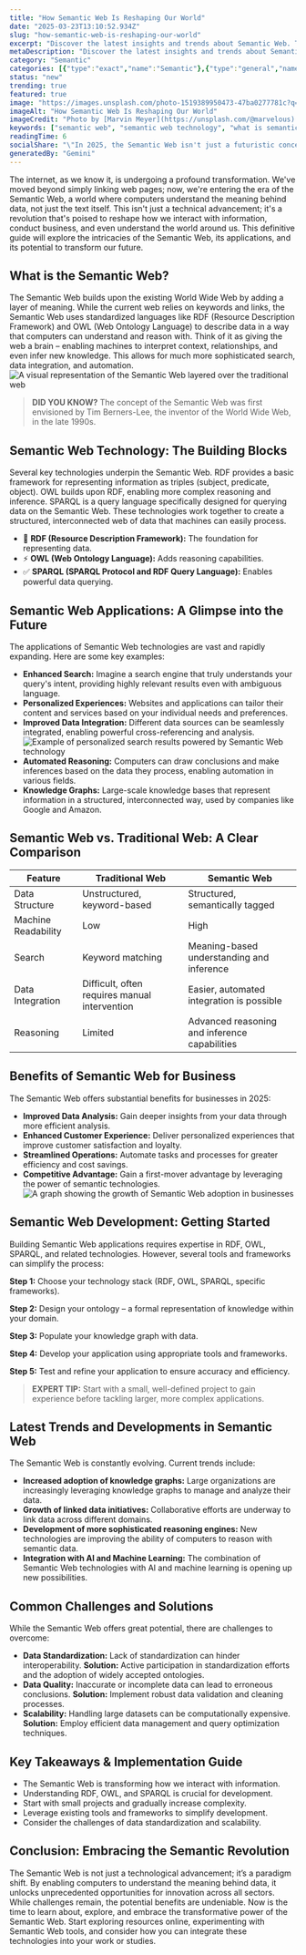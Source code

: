 ```yaml
---
title: "How Semantic Web Is Reshaping Our World"
date: "2025-03-23T13:10:52.934Z"
slug: "how-semantic-web-is-reshaping-our-world"
excerpt: "Discover the latest insights and trends about Semantic Web. This comprehensive guide covers everything you need to know about Semantic Web in 2025."
metaDescription: "Discover the latest insights and trends about Semantic Web. This comprehensive guide covers everything you need to know about Semantic Web in 2025."
category: "Semantic"
categories: [{"type":"exact","name":"Semantic"},{"type":"general","name":"Computer Science"},{"type":"medium","name":"Data Management"},{"type":"specific","name":"Knowledge Graphs"},{"type":"niche","name":"RDF Schema"}]
status: "new"
trending: true
featured: true
image: "https://images.unsplash.com/photo-1519389950473-47ba0277781c?q=85&w=1200&fit=max&fm=webp&auto=compress"
imageAlt: "How Semantic Web Is Reshaping Our World"
imageCredit: "Photo by [Marvin Meyer](https://unsplash.com/@marvelous) on Unsplash"
keywords: ["semantic web", "semantic web technology", "what is semantic web", "semantic web applications", "semantic web examples", "semantic web vs traditional web", "benefits of semantic web", "semantic web development", "learn semantic web", "semantic web for business"]
readingTime: 6
socialShare: "\"In 2025, the Semantic Web isn't just a futuristic concept—it's reshaping how we search, learn, and interact with the world, creating a smarter, more connected future.\""
generatedBy: "Gemini"
---
```




The internet, as we know it, is undergoing a profound transformation.  We've moved beyond simply linking web pages; now, we're entering the era of the Semantic Web, a world where computers understand the meaning behind data, not just the text itself.  This isn't just a technical advancement; it's a revolution that's poised to reshape how we interact with information, conduct business, and even understand the world around us. This definitive guide will explore the intricacies of the Semantic Web, its applications, and its potential to transform our future.

## What is the Semantic Web?

The Semantic Web builds upon the existing World Wide Web by adding a layer of meaning.  While the current web relies on keywords and links, the Semantic Web uses standardized languages like RDF (Resource Description Framework) and OWL (Web Ontology Language) to describe data in a way that computers can understand and reason with.  Think of it as giving the web a brain – enabling machines to interpret context, relationships, and even infer new knowledge.  This allows for much more sophisticated search, data integration, and automation. ![A visual representation of the Semantic Web layered over the traditional web](https://images.unsplash.com/photo-1451187580459-43490279c0fa?q=85&w=1200&fit=max&fm=webp&auto=compress)

> **DID YOU KNOW?** The concept of the Semantic Web was first envisioned by Tim Berners-Lee, the inventor of the World Wide Web, in the late 1990s.

## Semantic Web Technology: The Building Blocks

Several key technologies underpin the Semantic Web.  RDF provides a basic framework for representing information as triples (subject, predicate, object).  OWL builds upon RDF, enabling more complex reasoning and inference.  SPARQL is a query language specifically designed for querying data on the Semantic Web.  These technologies work together to create a structured, interconnected web of data that machines can easily process.

* 🔑 **RDF (Resource Description Framework):** The foundation for representing data.
* ⚡ **OWL (Web Ontology Language):** Adds reasoning capabilities.
* ✅ **SPARQL (SPARQL Protocol and RDF Query Language):** Enables powerful data querying.

## Semantic Web Applications: A Glimpse into the Future

The applications of Semantic Web technologies are vast and rapidly expanding.  Here are some key examples:

* **Enhanced Search:** Imagine a search engine that truly understands your query's intent, providing highly relevant results even with ambiguous language.
* **Personalized Experiences:**  Websites and applications can tailor their content and services based on your individual needs and preferences.
* **Improved Data Integration:**  Different data sources can be seamlessly integrated, enabling powerful cross-referencing and analysis. ![Example of personalized search results powered by Semantic Web technology](https://images.unsplash.com/photo-1484417894907-623942c8ee29?q=85&w=1200&fit=max&fm=webp&auto=compress)
* **Automated Reasoning:**  Computers can draw conclusions and make inferences based on the data they process, enabling automation in various fields.
* **Knowledge Graphs:**  Large-scale knowledge bases that represent information in a structured, interconnected way, used by companies like Google and Amazon.

## Semantic Web vs. Traditional Web: A Clear Comparison

| Feature          | Traditional Web                               | Semantic Web                                  |
|-----------------|-----------------------------------------------|-----------------------------------------------|
| Data Structure   | Unstructured, keyword-based                    | Structured, semantically tagged                |
| Machine Readability | Low                                         | High                                          |
| Search           | Keyword matching                              | Meaning-based understanding and inference     |
| Data Integration | Difficult, often requires manual intervention | Easier, automated integration is possible     |
| Reasoning        | Limited                                        | Advanced reasoning and inference capabilities |

## Benefits of Semantic Web for Business

The Semantic Web offers substantial benefits for businesses in 2025:

* **Improved Data Analysis:**  Gain deeper insights from your data through more efficient analysis.
* **Enhanced Customer Experience:**  Deliver personalized experiences that improve customer satisfaction and loyalty.
* **Streamlined Operations:**  Automate tasks and processes for greater efficiency and cost savings.
* **Competitive Advantage:**  Gain a first-mover advantage by leveraging the power of semantic technologies.  ![A graph showing the growth of Semantic Web adoption in businesses](https://images.unsplash.com/photo-1517976487492-5750f3195933?q=85&w=1200&fit=max&fm=webp&auto=compress)

## Semantic Web Development: Getting Started

Building Semantic Web applications requires expertise in RDF, OWL, SPARQL, and related technologies.  However, several tools and frameworks can simplify the process:

**Step 1:** Choose your technology stack (RDF, OWL, SPARQL, specific frameworks).

**Step 2:** Design your ontology – a formal representation of knowledge within your domain.

**Step 3:** Populate your knowledge graph with data.

**Step 4:** Develop your application using appropriate tools and frameworks.

**Step 5:** Test and refine your application to ensure accuracy and efficiency.

> **EXPERT TIP:** Start with a small, well-defined project to gain experience before tackling larger, more complex applications.

## Latest Trends and Developments in Semantic Web

The Semantic Web is constantly evolving.  Current trends include:

* **Increased adoption of knowledge graphs:**  Large organizations are increasingly leveraging knowledge graphs to manage and analyze their data.
* **Growth of linked data initiatives:**  Collaborative efforts are underway to link data across different domains.
* **Development of more sophisticated reasoning engines:**  New technologies are improving the ability of computers to reason with semantic data.
* **Integration with AI and Machine Learning:**  The combination of Semantic Web technologies with AI and machine learning is opening up new possibilities.

## Common Challenges and Solutions

While the Semantic Web offers great potential, there are challenges to overcome:

* **Data Standardization:**  Lack of standardization can hinder interoperability.  **Solution:**  Active participation in standardization efforts and the adoption of widely accepted ontologies.
* **Data Quality:**  Inaccurate or incomplete data can lead to erroneous conclusions.  **Solution:**  Implement robust data validation and cleaning processes.
* **Scalability:**  Handling large datasets can be computationally expensive.  **Solution:**  Employ efficient data management and query optimization techniques.

##  Key Takeaways & Implementation Guide

* The Semantic Web is transforming how we interact with information.
* Understanding RDF, OWL, and SPARQL is crucial for development.
* Start with small projects and gradually increase complexity.
* Leverage existing tools and frameworks to simplify development.
* Consider the challenges of data standardization and scalability.

## Conclusion: Embracing the Semantic Revolution

The Semantic Web is not just a technological advancement; it’s a paradigm shift.  By enabling computers to understand the meaning behind data, it unlocks unprecedented opportunities for innovation across all sectors. While challenges remain, the potential benefits are undeniable.  Now is the time to learn about, explore, and embrace the transformative power of the Semantic Web.  Start exploring resources online, experimenting with Semantic Web tools, and consider how you can integrate these technologies into your work or studies.


